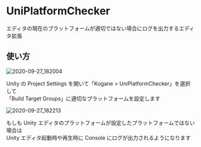 # UniPlatformChecker

エディタの現在のプラットフォームが適切ではない場合にログを出力するエディタ拡張

## 使い方

![2020-09-27_182004](https://user-images.githubusercontent.com/6134875/94361334-6dd7ae80-00ee-11eb-86e9-11f694f27dff.png)

Unity の Project Settings を開いて「Kogane > UniPlatformChecker」を選択して  
「Build Target Groups」に適切なプラットフォームを設定します  

![2020-09-27_182213](https://user-images.githubusercontent.com/6134875/94361335-6e704500-00ee-11eb-9139-69fc50f35bdc.png)

もしも Unity エディタのプラットフォームが設定したプラットフォームではない場合は  
Unity エディタ起動時や再生時に Console にログが出力されるようになります  

